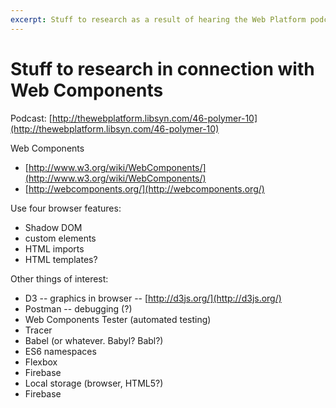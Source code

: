 ```yaml
---
excerpt: Stuff to research as a result of hearing the Web Platform podcast episode on Polymer 1.0
---
```


Stuff to research in connection with Web Components
===================================================

Podcast: [http://thewebplatform.libsyn.com/46-polymer-10](http://thewebplatform.libsyn.com/46-polymer-10)

Web Components

* [http://www.w3.org/wiki/WebComponents/](http://www.w3.org/wiki/WebComponents/)
* [http://webcomponents.org/](http://webcomponents.org/)

Use four browser features:

* Shadow DOM
* custom elements
* HTML imports
* HTML templates?

Other things of interest:

* D3 -- graphics in browser -- [http://d3js.org/](http://d3js.org/)
* Postman -- debugging (?)
* Web Components Tester (automated testing)
* Tracer
* Babel (or whatever. Babyl? Babl?)
* ES6 namespaces
* Flexbox
* Firebase
* Local storage (browser, HTML5?)
* Firebase
